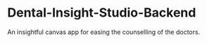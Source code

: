 # Dental-Insight-Studio-Backend
An insightful canvas app for easing the counselling of the doctors.

